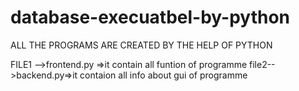 # database-execuatbel-by-python
ALL THE PROGRAMS ARE CREATED BY THE HELP OF PYTHON

FILE1 -->frontend.py =>it contain all funtion of programme
file2-->backend.py=>it contaion all info about gui of programme
